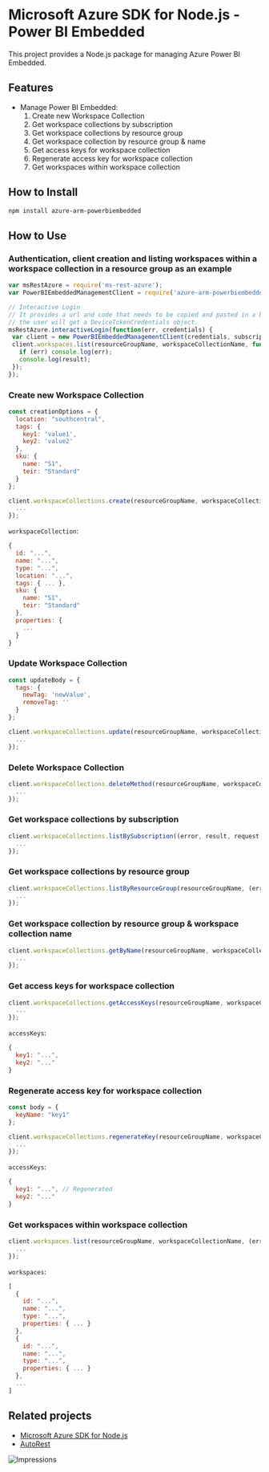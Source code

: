 # Microsoft Azure SDK for Node.js - Power BI Embedded

This project provides a Node.js package for managing Azure Power BI Embedded.

## Features
- Manage Power BI Embedded:
  1. Create new Workspace Collection
  2. Get workspace collections by subscription
  3. Get workspace collections by resource group
  4. Get workspace collection by resource group & name
  5. Get access keys for workspace collection
  6. Regenerate access key for workspace collection
  7. Get workspaces within workspace collection

## How to Install
```bash
npm install azure-arm-powerbiembedded
```

## How to Use

### Authentication, client creation and listing workspaces within a workspace collection in a resource group as an example

 ```javascript
 var msRestAzure = require('ms-rest-azure');
 var PowerBIEmbeddedManagementClient = require('azure-arm-powerbiembedded');

 // Interactive Login
 // It provides a url and code that needs to be copied and pasted in a browser and authenticated over there. If successful, 
 // the user will get a DeviceTokenCredentials object.
 msRestAzure.interactiveLogin(function(err, credentials) {
  var client = new PowerBIEmbeddedManagementClient(credentials, subscriptionId);
  client.workspaces.list(resourceGroupName, workspaceCollectionName, function(err, result, request, response) {
    if (err) console.log(err);
    console.log(result);
  });
 });
 ```

### Create new Workspace Collection
```javascript
const creationOptions = {
  location: "southcentral",
  tags: {
    key1: 'value1',
    key2: 'value2'
  },
  sku: {
    name: "S1",
    teir: "Standard"
  }
};

client.workspaceCollections.create(resourceGroupName, workspaceCollectionName, creationOptions, (error, result, request, response) => {
  ...
});
```
`workspaceCollection`:
```javascript
{
  id: "...",
  name: "...",
  type: "...",
  location: "...",
  tags: { ... },
  sku: {
    name: "S1",
    teir: "Standard"
  },
  properties: {
    ...
  }
}
```

### Update Workspace Collection
```javascript
const updateBody = {
  tags: {
    newTag: 'newValue',
    removeTag: ''
  }
};

client.workspaceCollections.update(resourceGroupName, workspaceCollectionName, updateBody, (error, result, request, response) => {
  ...
});
```

### Delete Workspace Collection
```javascript
client.workspaceCollections.deleteMethod(resourceGroupName, workspaceCollectionName, (error, result, request, response) => {
  ...
});
```

### Get workspace collections by subscription
```javascript
client.workspaceCollections.listBySubscription((error, result, request, response) => {
  ...
});
```

### Get workspace collections by resource group
```javascript
client.workspaceCollections.listByResourceGroup(resourceGroupName, (error, result, request, response) => {
  ...
});
```

### Get workspace collection by resource group & workspace collection name
```javascript
client.workspaceCollections.getByName(resourceGroupName, workspaceCollectionName, (error, result, request, response) => {
  ...
});
```

### Get access keys for workspace collection
```javascript
client.workspaceCollections.getAccessKeys(resourceGroupName, workspaceCollectionName, (error, result, request, response) => {
  ...
});
```
`accessKeys`:
```javascript
{
  key1: "...",
  key2: "..."
}
```

### Regenerate access key for workspace collection
```javascript
const body = {
  keyName: "key1"
};

client.workspaceCollections.regenerateKey(resourceGroupName, workspaceCollectionName, body, (error, result, request, response) => {
  ...
});
```
`accessKeys`:
```javascript
{
  key1: "...", // Regenerated
  key2: "..."
}
```

### Get workspaces within workspace collection
```javascript
client.workspaces.list(resourceGroupName, workspaceCollectionName, (error, result, request, response) => {
  ...
});
```
`workspaces`:
```javascript
[
  {
    id: "...",
    name: "...",
    type: "...",
    properties: { ... }
  },
  {
    id: "...",
    name: "...",
    type: "...",
    properties: { ... }
  },
  ...
]
```

## Related projects

- [Microsoft Azure SDK for Node.js](https://github.com/Azure/azure-sdk-for-node)
- [AutoRest](https://github.com/Azure/autorest)

![Impressions](https://azure-sdk-impressions.azurewebsites.net/api/impressions/azure-sdk-for-node%2Flib%2Fservices%2Fpowerbiembedded%2FREADME.png)

